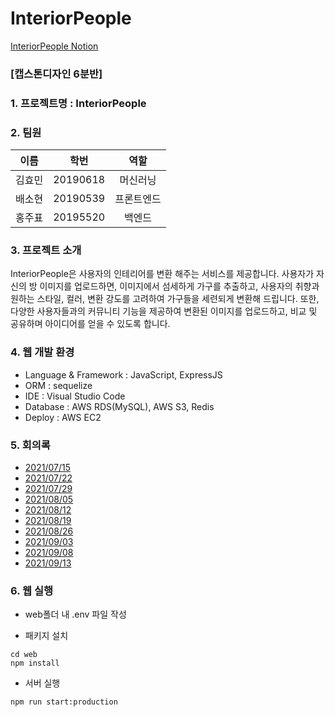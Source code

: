# InteriorPeople

[InteriorPeople Notion](https://jjpph.notion.site/InteriorPeople-de7385784e62422082268c679943a975?pvs=4)

### [캡스톤디자인 6분반]
### 1. 프로젝트명 : InteriorPeople

### 2. 팀원

|이름|학번|역할|
|---|---|:---:|
|김효민|20190618|머신러닝|
|배소현|20190539|프론트엔드|
|홍주표|20195520|백엔드|

### 3. 프로젝트 소개

InteriorPeople은 사용자의 인테리어를 변환 해주는 서비스를 제공합니다. 사용자가 자신의 방 이미지를 업로드하면, 이미지에서 섬세하게 가구를 추출하고, 사용자의 취향과 원하는 스타일, 컬러, 변환 강도를 고려하여 가구들을 세련되게 변환해 드립니다. 또한, 다양한 사용자들과의 커뮤니티 기능을 제공하여 변환된 이미지를 업로드하고, 비교 및 공유하며 아이디어를 얻을 수 있도록 합니다.


### 4. 웹 개발 환경

- Language & Framework : JavaScript, ExpressJS
- ORM : sequelize
- IDE : Visual Studio Code
- Database : AWS RDS(MySQL), AWS S3, Redis
- Deploy : AWS EC2

### 5. 회의록
- [2021/07/15](회의록/210715.docx)
- [2021/07/22](회의록/210722.docx)
- [2021/07/29](회의록/210729.docx)
- [2021/08/05](회의록/210805.docx)
- [2021/08/12](회의록/210812.docx)
- [2021/08/19](회의록/210819.docx)
- [2021/08/26](회의록/210826.docx)
- [2021/09/03](회의록/210903.docx)
- [2021/09/08](회의록/210908.docx)
- [2021/09/13](회의록/210913.docx)

### 6. 웹 실행

- web폴더 내 .env 파일 작성

- 패키지 설치

```
cd web
npm install
```

- 서버 실행
```
npm run start:production
```
